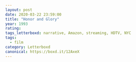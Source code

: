 ```yaml
---
layout: post 
date: 2020-03-22 23:59:00
title: "Honor and Glory"
year: 1993
rating: 
tags_letterboxd: narrative, Amazon, streaming, HDTV, NYC
tags:
  - film
category: Letterboxd
canonical: https://boxd.it/12AxeX
---
```

